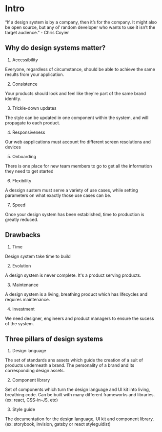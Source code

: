 # Intro

“If a design system is by a company, then it’s for the company. It might also be open source, but any ol’ random developer who wants to use it isn’t the target audience.” - Chris Coyier

## Why do design systems matter?

1. Accessibility

Everyone, regardless of circumstance, should be able to achieve the same results from your application.

2. Consistence

Your products should look and feel like they're part of the same brand identity.

3. Trickle-down updates

The style can be updated in one component within the system, and will propagate to each product.

4. Responsiveness

Our web aspplications must account fro different screen resolutions and devices

5. Onboarding

There is one place for new team members to go to get all the information they need to get started

6. Flexibility

A desxign sustem must serve a variety of use cases, while setting parameters on what exactly those use cases can be.

7. Speed

Once your design system has been established, time to production is greatly reduced.

## Drawbacks

1. Time

Design system take time to build

2. Evolution

A design system is never complete. It's a product serving products.

3. Maintenance

A design system is a living, breathing product which has lifecycles and requires maintenance.

4. Investment

We need designer, engineers and product managers to ensure the sucess of the system.

## Three pillars of design systems

1. Design language

The set of standards ans assets which guide the creation of a suit of products underneath a brand. The personality of a brand and its corresponding design assets.

2. Component library

Set of components which turn the design language and UI kit into living, breathing code. Can be built with many different frameworks and libraries. (ex: react, CSS-in-JS, etc)

3. Style guide

The documentation for the design language, UI kit and component library. (ex: storybook, invision, gatsby or react styleguidist)
